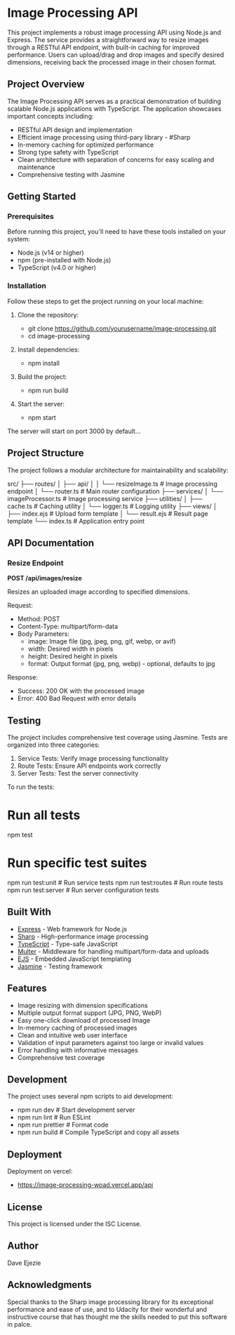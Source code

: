 # Image Processing API

This project implements a robust image processing API using Node.js and Express. The service provides a straightforward way to resize images through a RESTful API endpoint, with built-in caching for improved performance. Users can upload/drag and drop images and specify desired dimensions, receiving back the processed image in their chosen format.

## Project Overview

The Image Processing API serves as a practical demonstration of building scalable Node.js applications with TypeScript. The application showcases important concepts including:

- RESTful API design and implementation
- Efficient image processing using third-pary library - #Sharp
- In-memory caching for optimized performance
- Strong type safety with TypeScript
- Clean architecture with separation of concerns for easy scaling and maintenance
- Comprehensive testing with Jasmine

## Getting Started

### Prerequisites

Before running this project, you'll need to have these tools installed on your system:

- Node.js (v14 or higher)
- npm (pre-installed with Node.js)
- TypeScript (v4.0 or higher)

### Installation

Follow these steps to get the project running on your local machine:

1. Clone the repository:
   - git clone https://github.com/yourusername/image-processing.git
   - cd image-processing
   

2. Install dependencies:
   - npm install


3. Build the project:
   - npm run build

4. Start the server:
   - npm start

The server will start on port 3000 by default...

## Project Structure

The project follows a modular architecture for maintainability and scalability:

src/
├── routes/
│   ├── api/
│   │   └── resizeImage.ts    # Image processing endpoint
│   └── router.ts             # Main router configuration
├── services/
│   └── imageProcessor.ts     # Image processing service
├── utilities/
│   ├── cache.ts             # Caching utility
│   └── logger.ts            # Logging utility
├── views/
│   ├── index.ejs            # Upload form template
│   └── result.ejs           # Result page template
└── index.ts                 # Application entry point

## API Documentation

### Resize Endpoint

**POST /api/images/resize**

Resizes an uploaded image according to specified dimensions.

Request:
- Method: POST
- Content-Type: multipart/form-data
- Body Parameters:
  - image: Image file (jpg, jpeg, png, gif, webp, or avif)
  - width: Desired width in pixels
  - height: Desired height in pixels
  - format: Output format (jpg, png, webp) - optional, defaults to jpg

Response:
- Success: 200 OK with the processed image
- Error: 400 Bad Request with error details

## Testing

The project includes comprehensive test coverage using Jasmine. Tests are organized into three categories:

1. Service Tests: Verify image processing functionality
2. Route Tests: Ensure API endpoints work correctly
3. Server Tests: Test the server connectivity

To run the tests:

# Run all tests
npm test

# Run specific test suites
npm run test:unit     # Run service tests
npm run test:routes   # Run route tests
npm run test:server   # Run server configuration tests


## Built With

- [Express](https://expressjs.com/) - Web framework for Node.js
- [Sharp](https://sharp.pixelplumbing.com/) - High-performance image processing
- [TypeScript](https://www.typescriptlang.org/) - Type-safe JavaScript
- [Multer](https://github.com/expressjs/multer) - Middleware for handling multipart/form-data and uploads
- [EJS](https://ejs.co/) - Embedded JavaScript templating
- [Jasmine](https://jasmine.github.io/) - Testing framework

## Features

- Image resizing with dimension specifications
- Multiple output format support (JPG, PNG, WebP)
- Easy one-click download of processed Image
- In-memory caching of processed images
- Clean and intuitive web user interface
- Validation of input parameters against too large or invalid  values
- Error handling with informative messages
- Comprehensive test coverage

## Development

The project uses several npm scripts to aid development:

- npm run dev          # Start development server
- npm run lint         # Run ESLint
- npm run prettier     # Format code
- npm run build        # Compile TypeScript and copy all assets


## Deployment

Deployment on vercel:
- https://image-processing-woad.vercel.app/api

## License

This project is licensed under the ISC License.

## Author

Dave Ejezie

## Acknowledgments

Special thanks to the Sharp image processing library for its exceptional performance and ease of use, and to Udacity for their wonderful and instructive course that has thought me the skills needed to put this software in palce.
